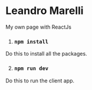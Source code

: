 # Leandro Marelli
My own page with ReactJs


1. ### `npm install`
  Do this to install all the packages.
  
2. ### `npm run dev`
  Do this to run the client app.
